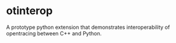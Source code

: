 # otinterop

A prototype python extension that demonstrates interoperability
of opentracing between C++ and Python.

